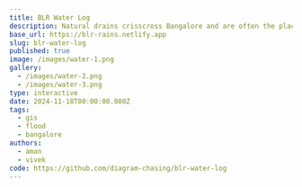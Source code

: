 ```yaml
---
title: BLR Water Log
description: Natural drains crisscross Bangalore and are often the places which are the first to flood. We mapped where these are.
base_url: https://blr-rains.netlify.app
slug: blr-water-log
published: true
image: /images/water-1.png
gallery:
  - /images/water-2.png
  - /images/water-3.png
type: interactive
date: 2024-11-18T00:00:00.000Z
tags:
  - gis
  - flood
  - bangalore
authors:
  - aman
  - vivek
code: https://github.com/diagram-chasing/blr-water-log
---
```


